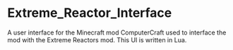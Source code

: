 # Extreme_Reactor_Interface
A user interface for the Minecraft mod ComputerCraft used to interface the mod with the Extreme Reactors mod. This UI is written in Lua.
